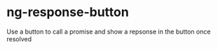 # ng-response-button
Use a button to call a promise and show a repsonse in the button once resolved
